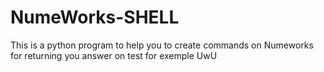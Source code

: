 # NumeWorks-SHELL
This is a python program to help you to create commands on Numeworks for returning you answer on test for exemple UwU
